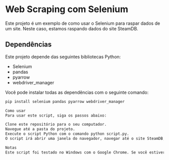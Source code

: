 # Web Scraping com Selenium

Este projeto é um exemplo de como usar o Selenium para raspar dados de um site. Neste caso, estamos raspando dados do site SteamDB.

## Dependências

Este projeto depende das seguintes bibliotecas Python:

- Selenium
- pandas
- pyarrow
- webdriver_manager

Você pode instalar todas as dependências com o seguinte comando:

```bash
pip install selenium pandas pyarrow webdriver_manager

Como usar
Para usar este script, siga os passos abaixo:

Clone este repositório para o seu computador.
Navegue até a pasta do projeto.
Execute o script Python com o comando python script.py.
O script irá abrir uma janela do navegador, navegar até o site SteamDB, selecionar a opção para exibir todos os resultados na página, e então raspar os dados da tabela de vendas. Os dados raspados serão salvos em um arquivo Parquet chamado dados.parquet.

Notas
Este script foi testado no Windows com o Google Chrome. Se você estiver usando um sistema operacional ou navegador diferente, pode ser necessário ajustar o código para funcionar corretamente.

